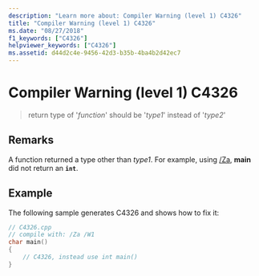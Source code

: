 ```yaml
---
description: "Learn more about: Compiler Warning (level 1) C4326"
title: "Compiler Warning (level 1) C4326"
ms.date: "08/27/2018"
f1_keywords: ["C4326"]
helpviewer_keywords: ["C4326"]
ms.assetid: d44d2c4e-9456-42d3-b35b-4ba4b2d42ec7
---
```

# Compiler Warning (level 1) C4326

> return type of '*function*' should be '*type1*' instead of '*type2*'

## Remarks

A function returned a type other than *type1*. For example, using [/Za](../../build/reference/za-ze-disable-language-extensions.md), **main** did not return an **`int`**.

## Example

The following sample generates C4326 and shows how to fix it:

```cpp
// C4326.cpp
// compile with: /Za /W1
char main()
{
    // C4326, instead use int main()
}
```
